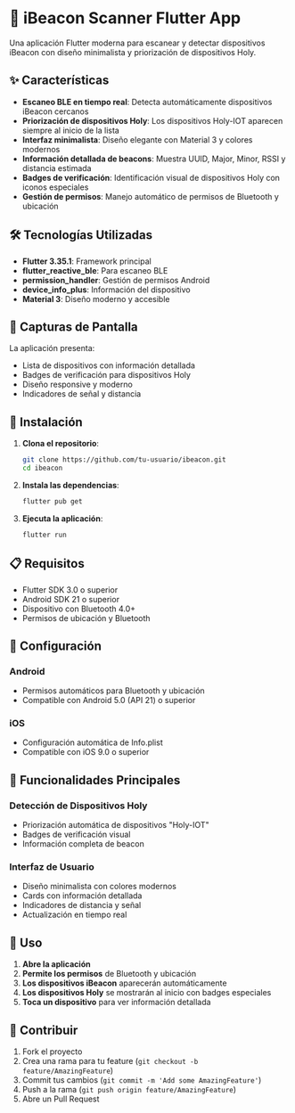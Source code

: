 # 📡 iBeacon Scanner Flutter App

Una aplicación Flutter moderna para escanear y detectar dispositivos iBeacon con diseño minimalista y priorización de dispositivos Holy.

## ✨ Características

- **Escaneo BLE en tiempo real**: Detecta automáticamente dispositivos iBeacon cercanos
- **Priorización de dispositivos Holy**: Los dispositivos Holy-IOT aparecen siempre al inicio de la lista
- **Interfaz minimalista**: Diseño elegante con Material 3 y colores modernos
- **Información detallada de beacons**: Muestra UUID, Major, Minor, RSSI y distancia estimada
- **Badges de verificación**: Identificación visual de dispositivos Holy con iconos especiales
- **Gestión de permisos**: Manejo automático de permisos de Bluetooth y ubicación

## 🛠️ Tecnologías Utilizadas

- **Flutter 3.35.1**: Framework principal
- **flutter_reactive_ble**: Para escaneo BLE
- **permission_handler**: Gestión de permisos Android
- **device_info_plus**: Información del dispositivo
- **Material 3**: Diseño moderno y accesible

## 📱 Capturas de Pantalla

La aplicación presenta:
- Lista de dispositivos con información detallada
- Badges de verificación para dispositivos Holy
- Diseño responsive y moderno
- Indicadores de señal y distancia

## 🚀 Instalación

1. **Clona el repositorio**:
   ```bash
   git clone https://github.com/tu-usuario/ibeacon.git
   cd ibeacon
   ```

2. **Instala las dependencias**:
   ```bash
   flutter pub get
   ```

3. **Ejecuta la aplicación**:
   ```bash
   flutter run
   ```

## 📋 Requisitos

- Flutter SDK 3.0 o superior
- Android SDK 21 o superior
- Dispositivo con Bluetooth 4.0+
- Permisos de ubicación y Bluetooth

## 🔧 Configuración

### Android
- Permisos automáticos para Bluetooth y ubicación
- Compatible con Android 5.0 (API 21) o superior

### iOS
- Configuración automática de Info.plist
- Compatible con iOS 9.0 o superior

## 🎯 Funcionalidades Principales

### Detección de Dispositivos Holy
- Priorización automática de dispositivos "Holy-IOT"
- Badges de verificación visual
- Información completa de beacon

### Interfaz de Usuario
- Diseño minimalista con colores modernos
- Cards con información detallada
- Indicadores de distancia y señal
- Actualización en tiempo real

## 📖 Uso

1. **Abre la aplicación**
2. **Permite los permisos** de Bluetooth y ubicación
3. **Los dispositivos iBeacon** aparecerán automáticamente
4. **Los dispositivos Holy** se mostrarán al inicio con badges especiales
5. **Toca un dispositivo** para ver información detallada

## 🤝 Contribuir

1. Fork el proyecto
2. Crea una rama para tu feature (`git checkout -b feature/AmazingFeature`)
3. Commit tus cambios (`git commit -m 'Add some AmazingFeature'`)
4. Push a la rama (`git push origin feature/AmazingFeature`)
5. Abre un Pull Request




